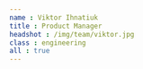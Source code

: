 ```yaml
---
name : Viktor Ihnatiuk
title : Product Manager
headshot : /img/team/viktor.jpg
class : engineering
all : true
---
```

